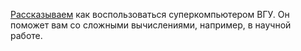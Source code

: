 [Рассказываем](https://vk.com/@physvsu-superkomputer-vgu) как воспользоваться суперкомпьютером ВГУ. Он поможет вам со сложными вычислениями, например, в научной работе.